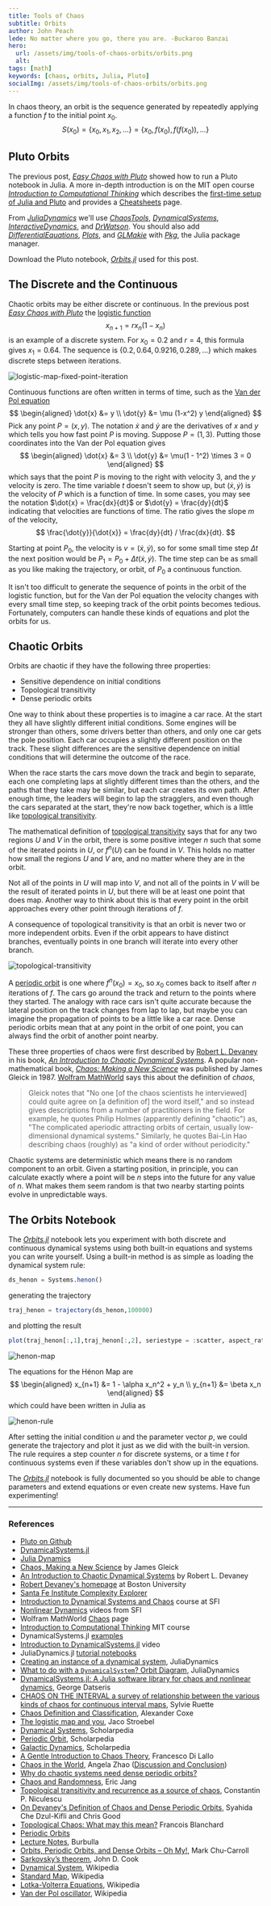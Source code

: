 ```yaml
---
title: Tools of Chaos
subtitle: Orbits
author: John Peach
lede: No matter where you go, there you are. -Buckaroo Banzai
hero:
  url: /assets/img/tools-of-chaos-orbits/orbits.png
  alt:
tags: [math]
keywords: [chaos, orbits, Julia, Pluto]
socialImg: /assets/img/tools-of-chaos-orbits/orbits.png
---
```


In chaos theory, an orbit is the sequence generated by repeatedly applying a function $f$ to the initial point $x_0$. 
$$
S(x_0) = \{x_0,x_1,x_2, \ldots \} = \{x_0, f(x_0),f(f(x_0)), \ldots \}
$$

## Pluto Orbits

The previous post, [*Easy Chaos with Pluto*](https://wildpeaches.xyz/blog/easy-chaos-with-pluto/) showed how to run a Pluto notebook in Julia. A more in-depth introduction is on the MIT open course *[Introduction to Computational Thinking](https://computationalthinking.mit.edu/Spring21/)* which describes the [first-time setup of Julia and Pluto](https://computationalthinking.mit.edu/Spring21/installation/) and provides a [Cheatsheets](https://computationalthinking.mit.edu/Spring21/cheatsheets/) page. 

From *[JuliaDynamics](https://juliadynamics.github.io/JuliaDynamics/)* we'll use *[ChaosTools](https://juliapackages.com/p/chaostools)*, *[DynamicalSystems](https://juliadynamics.github.io/DynamicalSystems.jl/dev/)*, *[InteractiveDynamics](https://juliadynamics.github.io/InteractiveDynamics.jl/dev/)*, and *[DrWatson](https://juliadynamics.github.io/DrWatson.jl/dev/)*. You should also add *[DifferentialEquations](https://diffeq.sciml.ai/stable/)*, [*Plots*](https://docs.juliaplots.org/stable/), and *[GLMakie](https://makie.juliaplots.org/stable/documentation/backends/glmakie/)* with [*Pkg*](https://docs.julialang.org/en/v1/stdlib/Pkg/), the Julia package manager. 

Download the Pluto notebook, *[Orbits.jl](https://gist.github.com/XerxesZorgon/aefccd2321bb1e717b648a66a8fe1187)* used for this post.

## The Discrete and the Continuous

Chaotic orbits may be either discrete or continuous. In the previous post  [*Easy Chaos with Pluto*](https://wildpeaches.xyz/blog/easy-chaos-with-pluto/) the [logistic function](https://www.geogebra.org/m/cjvqjcbh)
$$
x_{n+1} = rx_n(1-x_n)
$$
is an example of a discrete system. For $x_0 = 0.2$ and $r = 4$, this formula gives $x_1 = 0.64$. The sequence is $\{0.2, 0.64, 0.9216, 0.289, \ldots \}$ which makes discrete steps between iterations.

![logistic-map-fixed-point-iteration](/assets/img/tools-of-chaos-orbits/logistic-map-fixed-point-iteration.png)

Continuous functions are often written in terms of time, such as the [Van der Pol equation](https://en.wikipedia.org/wiki/Van_der_Pol_oscillator)
$$
\begin{aligned}
\dot{x} &= y \\
\dot{y} &= \mu (1-x^2) y
\end{aligned}
$$
Pick any point $P = (x,y)$. The notation $\dot{x}$ and $\dot{y}$ are the derivatives of $x$ and $y$ which tells you how fast point $P$ is moving. Suppose $P = (1,3)$. Putting those coordinates into the Van der Pol equation gives
$$
\begin{aligned}
\dot{x} &= 3 \\
\dot{y} &= \mu(1 - 1^2) \times 3 = 0
\end{aligned}
$$
 which says that the point $P$ is moving to the right with velocity $3$, and the $y$ velocity is zero. The time variable $t$ doesn't seem to show up, but $(\dot{x},\dot{y}$) is the velocity of $P$ which is a function of time. In some cases, you may see the notation $\dot{x} = \frac{dx}{dt}$ or $\dot{y} = \frac{dy}{dt}$ indicating that velocities are functions of time. The ratio gives the slope $m$ of the velocity,
$$
\frac{\dot{y}}{\dot{x}} = \frac{dy}{dt} / \frac{dx}{dt}.
$$


Starting at point $P_0$, the velocity is $v = (\dot{x},\dot{y})$, so for some small time step $\Delta t$ the next position would be $P_1 = P_0 + \Delta t (\dot{x},\dot{y})$. The time step can be as small as you like making the trajectory, or orbit, of $P_0$ a continuous function.

It isn't too difficult to generate the sequence of points in the orbit of the logistic function, but for the Van der Pol equation the velocity changes with every small time step, so keeping track of the orbit points becomes tedious. Fortunately, computers can handle these kinds of equations and plot the orbits for us.

## Chaotic Orbits

Orbits are chaotic if they have the following three properties:

- Sensitive dependence on initial conditions
- Topological transitivity
- Dense periodic orbits

One way to think about these properties is to imagine a car race. At the start they all have slightly different initial conditions. Some engines will be stronger than others, some drivers better than others, and only one car gets the pole position. Each car occupies a slightly different position on the track. These slight differences are the sensitive dependence on initial conditions that will determine the outcome of the race.

When the race starts the cars move down the track and begin to separate, each one completing laps at slightly different times than the others, and the paths that they take may be similar, but each car creates its own path. After enough time, the leaders will begin to lap the stragglers, and even though the cars separated at the start, they're now back together, which is a little like [topological transitivity](http://www.scholarpedia.org/article/Topologically_transitive). 

The mathematical definition of [topological transitivity](https://mathworld.wolfram.com/TopologicallyTransitive.html) says that for any two regions $U$ and $V$ in the orbit, there is some positive integer $n$ such that some of the iterated points in $U$, or $f^n(U)$ can be found in $V$. This holds no matter how small the regions $U$ and $V$ are, and no matter where they are in the orbit.

Not all of the points in $U$ will map into $V$, and not all of the points in $V$ will be the result of iterated points in $U$, but there will be at least one point that does map. Another way to think about this is that every point in the orbit approaches every other point through iterations of $f$.

A consequence of topological transitivity is that an orbit is never two or more independent orbits. Even if the orbit appears to have distinct branches, eventually points in one branch will iterate into every other branch.

![topological-transitivity](/assets/img/tools-of-chaos-orbits/topological-transitivity.png)

A [periodic orbit](http://www.scholarpedia.org/article/Periodic_orbit) is one where $f^n(x_0) = x_0$, so $x_0$ comes back to itself after $n$ iterations of $f$. The cars go around the track and return to the points where they started. The analogy with race cars isn't quite accurate because the lateral position on the track changes from lap to lap, but maybe you can imagine the propagation of points to be a little like a car race. Dense periodic orbits mean that at any point in the orbit of one point, you can always find the orbit of another point nearby. 

These three properties of chaos were first described by [Robert L. Devaney](http://math.bu.edu/people/bob/) in his book, [*An Introduction to Chaotic Dynamical Systems*](https://www.researchgate.net/publication/355658928_An_Introduction_to_Chaotic_Dynamical_Systems). A popular non-mathematical book, [*Chaos: Making a New Science*](http://vattay.web.elte.hu/lectures/ChaosTheory/James%20Gleick%20-%20Chaos.%20Making%20a%20new%20science.pdf) was published by James Gleick in 1987. [Wolfram MathWorld](https://mathworld.wolfram.com/Chaos.html) says this about the definition of *chaos*,

> Gleick notes that "No one [of the chaos scientists he  interviewed] could quite agree on [a definition of] the word itself,"  and so instead gives descriptions from a number of practitioners in the  field. For example, he quotes Philip Holmes (apparently defining  "chaotic") as, "The complicated aperiodic attracting orbits of certain,  usually low-dimensional dynamical systems." Similarly, he quotes Bai-Lin Hao describing chaos (roughly) as "a kind of order without  periodicity."

Chaotic systems are deterministic which means there is no random component to an orbit. Given a starting position, in principle, you can calculate exactly where a point will be $n$ steps into the future for any value of $n$. What makes them seem random is that two nearby starting points evolve in unpredictable ways.

## The Orbits Notebook

The *[Orbits.jl](https://gist.github.com/XerxesZorgon/aefccd2321bb1e717b648a66a8fe1187)* notebook lets you experiment with both discrete and continuous dynamical systems using both built-in equations and systems you can write yourself. Using a built-in method is as simple as loading the dynamical system rule:

```julia
ds_henon = Systems.henon()
```

generating the trajectory

```julia
traj_henon = trajectory(ds_henon,100000)
```

and plotting the result

```julia
plot(traj_henon[:,1],traj_henon[:,2], seriestype = :scatter, aspect_ratio = :equal)
```

![henon-map](/assets/img/tools-of-chaos-orbits/henon-map.png)

The equations for the Hénon Map are 
$$
\begin{aligned}
x_{n+1} &= 1 - \alpha x_n^2 + y_n \\
y_{n+1} &= \beta x_n
\end{aligned}
$$
which could have been written in Julia as

![henon-rule](/assets/img/tools-of-chaos-orbits/henon-rule.png)

After setting the initial condition $u$ and the parameter vector $p$, we could generate the trajectory and plot it just as we did with the built-in version. The rule requires a step counter $n$ for discrete systems, or a time $t$ for continuous systems even if these variables don't show up in the equations.

The *[Orbits.jl](https://gist.github.com/XerxesZorgon/aefccd2321bb1e717b648a66a8fe1187)* notebook is fully documented so you should be able to change parameters and extend equations or even create new systems. Have fun experimenting!

------

### References

- [Pluto on Github](https://github.com/fonsp/Pluto.jl)
- [DynamicalSystems.jl](https://juliadynamics.github.io/DynamicalSystems.jl/latest/)
- [Julia Dynamics](https://juliadynamics.github.io/JuliaDynamics/)
- [Chaos, Making a New Science](http://vattay.web.elte.hu/lectures/ChaosTheory/James%20Gleick%20-%20Chaos.%20Making%20a%20new%20science.pdf) by James Gleick
- [An Introduction to Chaotic Dynamical Systems](https://www.researchgate.net/publication/355658928_An_Introduction_to_Chaotic_Dynamical_Systems) by Robert L. Devaney
- [Robert Devaney's homepage](http://math.bu.edu/people/bob/) at Boston University
- [Santa Fe Institute Complexity Explorer](https://www.complexityexplorer.org/courses?status%5B%5D=active&status%5B%5D=upcoming&types%5B%5D=tutorial)
- [Introduction to Dynamical Systems and Chaos](https://www.complexityexplorer.org/courses/145-introduction-to-dynamical-systems-and-chaos) course at SFI
- [Nonlinear Dynamics](https://www.youtube.com/playlist?list=PLF0b3ThojznQ9xUDm-EbgFAnzdbeDVuSz) videos from SFI
- Wolfram MathWorld [Chaos](https://mathworld.wolfram.com/Chaos.html) page
- [Introduction to Computational Thinking](https://computationalthinking.mit.edu/Spring21/) MIT course
- DynamicalSystems.jl [examples](https://github.com/JuliaDynamics/JuliaDynamics/blob/master/tutorials/DynamicalSystemsIntro/DynamicalSystemsIntro.ipynb) 
- [Introduction to DynamicalSystems.jl](https://www.youtube.com/watch?v=A8g9rdEfdNg) video
- JuliaDynamics.jl [tutorial notebooks](https://github.com/JuliaDynamics/JuliaDynamics/tree/master/tutorials/Youtube_JuliaLang_tutorial)
- [Creating an instance of a dynamical system](https://github.com/JuliaDynamics/JuliaDynamics/blob/master/tutorials/Youtube_JuliaLang_tutorial/1.%20DynamicalSystemsBase.ipynb), JuliaDynamics
- [What to do with a `DynamicalSystem`? Orbit Diagram](https://github.com/JuliaDynamics/JuliaDynamics/blob/master/tutorials/Youtube_JuliaLang_tutorial/2.%20ChaosTools.ipynb), JuliaDynamics
- [DynamicalSystems.jl: A Julia software library for chaos and nonlinear dynamics](https://joss.theoj.org/papers/10.21105/joss.00598), George Datseris
- [CHAOS ON THE INTERVAL a survey of relationship between the various kinds of chaos for continuous interval maps](https://arxiv.org/pdf/1504.03001.pdf), Sylvie Ruette
- [Chaos Definition and Classification](https://ww2.odu.edu/~skuhn/PHYS603/Coxe_Chaos.pdf), Alexander Coxe
- [The logistic map and you](https://www.gremble.xyz/posts/logistic-map-and-you.html), Jaco Stroebel
- [Dynamical Systems](http://www.scholarpedia.org/article/Encyclopedia_of_dynamical_systems), Scholarpedia
- [Periodic Orbit](http://www.scholarpedia.org/article/Periodic_orbit), Scholarpedia
- [Galactic Dynamics](http://www.scholarpedia.org/article/Galactic_dynamics), Scholarpedia
- [A Gentle Introduction to Chaos Theory](https://www.cantorsparadise.com/a-gentle-introduction-to-chaos-theory-93b9c821903b), Francesco Di Lallo
- [Chaos in the World](https://chaos-in-the-world.weebly.com/), Angela Zhao ([Discussion and Conclusion](https://chaos-in-the-world.weebly.com/discussion-and-conclusion.html))
- [Why do chaotic systems need dense periodic orbits?](https://math.stackexchange.com/questions/3263382/why-do-chaotic-systems-need-dense-periodic-orbits)
- [Chaos and Randomness](https://blog.evjang.com/2020/09/chaos.html), Eric Jang
- [Topological transitivity and recurrence as a source of chaos](https://citeseerx.ist.psu.edu/viewdoc/download?doi=10.1.1.522.4289&rep=rep1&type=pdf), Constantin P. Niculescu
- [On Devaney's Definition of Chaos and Dense Periodic Orbits](https://web.mat.bham.ac.uk/C.Good/research/pdfs/pn-dense.pdf), Syahida Che Dzul-Kifli and Chris Good
- [Topological Chaos: What may this mean?](https://hal.archives-ouvertes.fr/hal-00276838/document) Francois Blanchard
- [Periodic Orbits](http://www.physics.drexel.edu/~bob/PHYS750_NLD/ch4.pdf)
- [Lecture Notes](http://www.math.toronto.edu/burbulla/lecturenotes335/Chapter9.pdf), Burbulla
- [Orbits, Periodic Orbits, and Dense Orbits – Oh My!](http://www.goodmath.org/blog/2009/11/05/orbits-periodic-orbits-and-dense-orbits-oh-my/), Mark Chu-Carroll
- [Sarkovsky’s theorem](https://www.johndcook.com/blog/2021/04/10/sarkovskys-theorem/), John D. Cook
- [Dynamical System](https://en.wikipedia.org/wiki/Dynamical_system#Discrete_dynamical_system), Wikipedia
- [Standard Map](https://en.wikipedia.org/wiki/Standard_map), Wikipedia
- [Lotka-Volterra Equations](https://en.wikipedia.org/wiki/Lotka%E2%80%93Volterra_equations), Wikipedia
- [Van der Pol oscillator](https://en.wikipedia.org/wiki/Van_der_Pol_oscillator), Wikipedia
